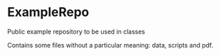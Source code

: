 # ExampleRepo
Public example repository to be used in classes

Contains some files without a particular meaning: data, scripts and pdf.
